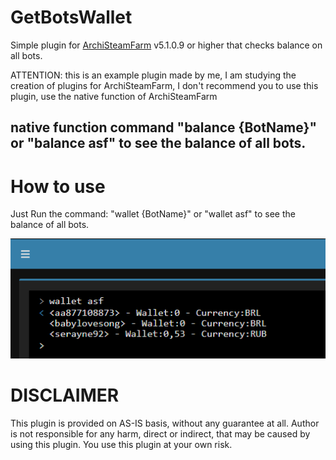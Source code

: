 # GetBotsWallet
Simple plugin for [ArchiSteamFarm](https://github.com/JustArchiNET/ArchiSteamFarm) v5.1.0.9 or higher that checks balance on all bots.

ATTENTION: this is an example plugin made by me, I am studying the creation of plugins for ArchiSteamFarm, I don't recommend you to use this plugin, use the native function of ArchiSteamFarm

native function command "balance {BotName}" or "balance asf" to see the balance of all bots.
---



# How to use
Just Run the command: "wallet {BotName}" or "wallet asf" to see the balance of all bots.


![](Screenshots/Print.png)

# DISCLAIMER
This plugin is provided on AS-IS basis, without any guarantee at all. Author is not responsible for any harm, direct or indirect, that may be caused by using this plugin. You use this plugin at your own risk.
